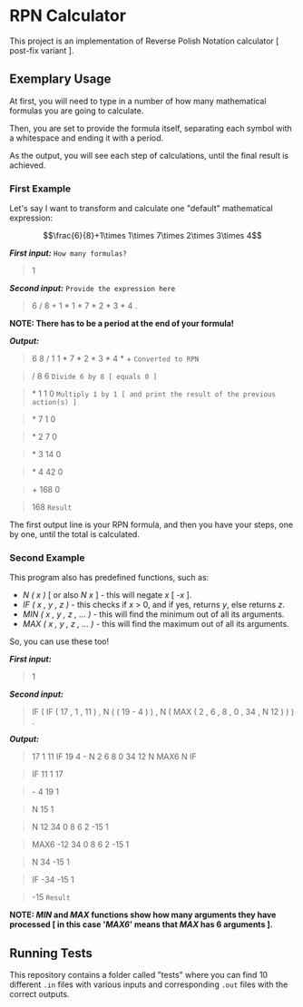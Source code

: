 
# RPN Calculator

This project is an implementation of Reverse Polish Notation calculator [ post-fix variant ].

## Exemplary Usage

At first, you will need to type in a number of how many mathematical formulas you are going to calculate.

Then, you are set to provide the formula itself, separating each symbol with a whitespace and ending it with a period.

As the output, you will see each step of calculations, until the final result is achieved.

### First Example

Let's say I want to transform and calculate one "default" mathematical expression:

$$\frac{6}{8}+1\times 1\times 7\times 2\times 3\times 4$$

_**First input:**_ `How many formulas?`

> 1

_**Second input:**_ `Provide the expression here`

> 6 / 8 + 1 * 1 * 7 * 2 * 3 * 4 .

**NOTE: There has to be a period at the end of your formula!**

_**Output:**_

> 6 8 / 1 1 * 7 * 2 * 3 * 4 * + `Converted to RPN`

> \/  8 6 `Divide 6 by 8 [ equals 0 ] `

> \*  1 1 0 `Multiply 1 by 1 [ and print the result of the previous action(s) ]`

> \*  7 1 0

> \*  2 7 0

> \*  3 14 0

> \*  4 42 0

> \+  168 0

> 168 `Result`

The first output line is your RPN formula, and then you have your steps, one by one, until the total is calculated.

### Second Example

This program also has predefined functions, such as:

- _N ( x )_ [ or also _N x_ ] - this will negate _x_ [ _-x_ ].
- _IF ( x , y , z )_ - this checks if _x_ > 0, and if yes, returns _y_, else returns _z_.
- _MIN ( x , y , z , ... )_ - this will find the minimum out of all its arguments.
- _MAX ( x , y , z , ... )_ - this will find the maximum out of all its arguments.

So, you can use these too!

_**First input:**_

> 1

_**Second input:**_

> IF ( IF ( 17 , 1 , 11 ) , N ( ( 19 - 4 ) ) , N ( MAX ( 2 , 6 , 8 , 0 , 34 , N 12 ) ) ) .

_**Output:**_

> 17 1 11 IF 19 4 - N 2 6 8 0 34 12 N MAX6 N IF

> IF 11 1 17

> \- 4 19 1

> N 15 1

> N 12 34 0 8 6 2 -15 1

> MAX6 -12 34 0 8 6 2 -15 1

> N 34 -15 1

> IF -34 -15 1

> -15 `Result`

**NOTE: _MIN_ and _MAX_ functions show how many arguments they have processed [ in this case '_MAX6_' means that _MAX_ has 6 arguments ].**

## Running Tests

This repository contains a folder called "tests" where you can find 10 different `.in` files with various inputs and corresponding `.out` files with the correct outputs.